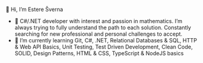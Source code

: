 👋 Hi, I’m Estere Šverna
- 👀 C#/.NET developer with interest and passion in mathematics. I’m always trying to fully understand the path to each solution. Constantly searching for new professional and personal challenges to accept. 
- 🌱 I’m currently learning Git, C#, .NET,
Relational Databases & SQL, HTTP & Web API Basics,
Unit Testing, Test Driven Development, Clean Code, 
SOLID, Design Patterns, HTML & CSS, TypeScript & NodeJS basics



<!---
EstereSverna/EstereSverna is a ✨ special ✨ repository because its `README.md` (this file) appears on your GitHub profile.
You can click the Preview link to take a look at your changes.
--->
